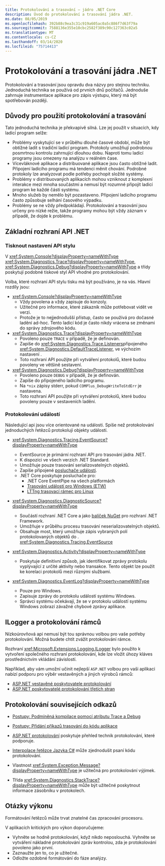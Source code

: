 ```yaml
---
title: Protokolování a trasování – jádro .NET Core
description: Úvod do protokolování a trasování jádra .NET.
ms.date: 08/05/2019
ms.openlocfilehash: 392b88c9ea3c31c919a605ac0a5c886f7d63f79a
ms.sourcegitcommit: 7588136e355e10cbc2582f389c90c127363c02a5
ms.translationtype: MT
ms.contentlocale: cs-CZ
ms.lasthandoff: 03/14/2020
ms.locfileid: "75714413"
---
```

# <a name="net-core-logging-and-tracing"></a>Protokolování a trasování jádra .NET

Protokolování a trasování jsou opravdu dva názvy pro stejnou techniku. Jednoduchá technika se používá od prvních dnů počítačů. Jednoduše zahrnuje instrumentace aplikace pro zápis výstupu, který má být spotřebován později.

## <a name="reasons-to-use-logging-and-tracing"></a>Důvody pro použití protokolování a trasování

Tato jednoduchá technika je překvapivě silná. Lze jej použít v situacích, kdy ladicí program selže:

- Problémy vyskytující se v průběhu dlouhé časové období, může být obtížné ladit s tradiční ladicí program. Protokoly umožňují podrobnou posmrtnou kontrolu zahrnující dlouhou dobu. Naproti tomu ladicí programy jsou omezeny na analýzu v reálném čase.
- Vícevláknové aplikace a distribuované aplikace jsou často obtížné ladit.  Připojení ladicího programu má tendenci měnit chování. Podrobné protokoly lze analyzovat podle potřeby pochopit složité systémy.
- Problémy v distribuovaných aplikacích mohou vzniknout z komplexní interakce mezi mnoha součástmi a nemusí být rozumné připojit ladicí program ke každé části systému.
- Mnoho služeb by nemělo být pozastaveno. Připojení ladicího programu často způsobuje selhání časového výpadku.
- Problémy se ne vždy předpokládají. Protokolování a trasování jsou určeny pro nízké režie, takže programy mohou být vždy záznam v případě, že dojde k problému.

## <a name="net-core-apis"></a>Základní rozhraní API .NET

### <a name="print-style-apis"></a>Tisknout nastavení API stylu

V <xref:System.Console?displayProperty=nameWithType> <xref:System.Diagnostics.Trace?displayProperty=nameWithType>, <xref:System.Diagnostics.Debug?displayProperty=nameWithType> a třídy poskytují podobné tiskové styl API vhodné pro protokolování.

Volba, které rozhraní API stylu tisku má být používáno, je na vás. Hlavní rozdíly jsou:

- <xref:System.Console?displayProperty=nameWithType>
  - Vždy povolena a vždy zapisuje do konzoly.
  - Užitečné pro informace, které zákazník může potřebovat vidět ve verzi.
  - Protože je to nejjednodušší přístup, často se používá pro dočasné ladění ad-hoc. Tento ladicí kód je často nikdy vrácena se změnami do správy zdrojového kódu.
- <xref:System.Diagnostics.Trace?displayProperty=nameWithType>
  - Povoleno pouze `TRACE` v případě, že je definován.
  - Zapíše do <xref:System.Diagnostics.Trace.Listeners>připojeného <xref:System.Diagnostics.DefaultTraceListener>, ve výchozím nastavení .
  - Toto rozhraní API použijte při vytváření protokolů, které budou povoleny ve většině sestavení.
- <xref:System.Diagnostics.Debug?displayProperty=nameWithType>
  - Povoleno pouze `DEBUG` v případě, že je definován.
  - Zapíše do připojeného ladicího programu.
  - Na `*nix` zápisy stderr, pokud `COMPlus_DebugWriteToStdErr` je nastavena.
  - Toto rozhraní API použijte při vytváření protokolů, které budou povoleny pouze v sestaveních ladění.

### <a name="logging-events"></a>Protokolování událostí

Následující api jsou více orientované na události. Spíše než protokolování jednoduchých řetězců protokolují objekty událostí.

- <xref:System.Diagnostics.Tracing.EventSource?displayProperty=nameWithType>
  - EventSource je primární rozhraní API pro trasování jádra .NET.
  - K dispozici ve všech verzích .NET Standard.
  - Umožňuje pouze trasování serializovatelných objektů.
  - Zapíše připojené [posluchače událostí](xref:System.Diagnostics.Tracing.EventListener).
  - .NET Core poskytuje posluchače pro:
    - .NET Core EventPipe na všech platformách
    - [Trasování událostí pro Windows (ETW)](/windows/win32/etw/event-tracing-portal)
    - [LTTng trasovací rámec pro Linux](https://lttng.org/)

- <xref:System.Diagnostics.DiagnosticSource?displayProperty=nameWithType>
  - Součástí rozhraní .NET Core a jako [balíček NuGet](https://www.nuget.org/packages/System.Diagnostics.DiagnosticSource) pro rozhraní .NET Framework.
  - Umožňuje v průběhu procesu trasování neserializovatelných objektů.
  - Obsahuje most, který umožňuje zápis vybraných polí protokolovaných objektů do . <xref:System.Diagnostics.Tracing.EventSource>

- <xref:System.Diagnostics.Activity?displayProperty=nameWithType>
  - Poskytuje definitivní způsob, jak identifikovat zprávy protokolu vyplývající z určité aktivity nebo transakce. Tento objekt lze použít ke korelaci protokolů mezi různými službami.

- <xref:System.Diagnostics.EventLog?displayProperty=nameWithType>
  - Pouze pro Windows.
  - Zapisuje zprávy do protokolu událostí systému Windows.
  - Správci systému očekávají, že se v protokolu událostí systému Windows zobrazí závažné chybové zprávy aplikace.

## <a name="ilogger-and-logging-frameworks"></a>ILogger a protokolování rámců

Nízkoúrovňová api nemusí být tou správnou volbou pro vaše potřeby protokolování. Možná budete chtít zvážit protokolování rámce.

Rozhraní <xref:Microsoft.Extensions.Logging.ILogger> bylo použito k vytvoření společného rozhraní protokolování, kde lze vložit úhozy kláves prostřednictvím vkládání závislostí.

Například, aby vám umožní učinit nejlepší `ASP.NET` volbou pro vaši aplikaci nabízí podporu pro výběr vestavěných a jiných výrobců rámců:

- [ASP.NET vestavěné poskytovatele protokolování](/aspnet/core/fundamentals/logging/#built-in-logging-providers)
- [ASP.NET poskytovatelé protokolování třetích stran](/aspnet/core/fundamentals/logging/#third-party-logging-providers)

## <a name="logging-related-references"></a>Protokolování souvisejících odkazů

- [Postupy: Podmíněná kompilace pomocí atributu Trace a Debug](../../framework/debug-trace-profile/how-to-compile-conditionally-with-trace-and-debug.md)

- [Postupy: Přidání příkazů trasování do kódu aplikace](../../framework/debug-trace-profile/how-to-add-trace-statements-to-application-code.md)

- [ASP.NET protokolování](/aspnet/core/fundamentals/logging) poskytuje přehled technik protokolování, které podporuje.

- [Interpolace řetězce Jazyka C#](../../csharp/language-reference/tokens/interpolated.md) může zjednodušit psaní kódu protokolování.

- Vlastnost <xref:System.Exception.Message?displayProperty=nameWithType> je užitečná pro protokolování výjimek.

- Třída <xref:System.Diagnostics.StackTrace?displayProperty=nameWithType> může být užitečné poskytnout informace zásobníku v protokolech.

## <a name="performance-considerations"></a>Otázky výkonu

Formátování řetězců může trvat znatelné čas zpracování procesoru.

V aplikacích kritických pro výkon doporučujeme:

- Vyhněte se hodně protokolování, když nikdo neposlouchá. Vyhněte se vytváření nákladné protokolování zpráv kontrolou, zda je protokolování povoleno jako první.
- Zaznaužte jen to, co je užitečné.
- Odložte ozdobné formátování do fáze analýzy.
